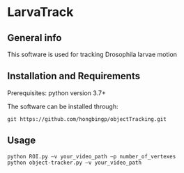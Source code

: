 # LarvaTrack

## General info
This software is used for tracking Drosophila larvae motion

## Installation and Requirements 
Prerequisites: python version 3.7+

The software can be installed through:

```
git https://github.com/hongbingp/objectTracking.git
```

## Usage

```
python ROI.py –v your_video_path –p number_of_vertexes
python object-tracker.py –v your_video_path
```


